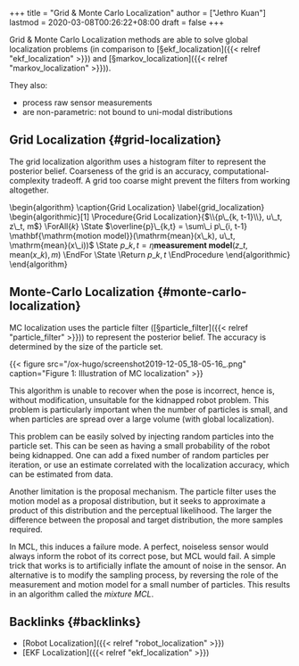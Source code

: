 +++
title = "Grid & Monte Carlo Localization"
author = ["Jethro Kuan"]
lastmod = 2020-03-08T00:26:22+08:00
draft = false
+++

Grid & Monte Carlo Localization methods are able to solve global
localization problems (in comparison to [§ekf\_localization]({{< relref "ekf_localization" >}}) and
[§markov\_localization]({{< relref "markov_localization" >}})).

They also:

-   process raw sensor measurements
-   are non-parametric: not bound to uni-modal distributions


## Grid Localization {#grid-localization}

The grid localization algorithm uses a histogram filter to represent
the posterior belief. Coarseness of the grid is an accuracy,
computational-complexity tradeoff. A grid too coarse might prevent the
filters from working altogether.

\begin{algorithm}
  \caption{Grid Localization}
  \label{grid\_localization}
  \begin{algorithmic}[1]
    \Procedure{Grid Localization}{$\\{p\_{k, t-1}\\}, u\_t, z\_t, m$}
    \ForAll{$k$}
    \State $\overline{p}\_{k,t} = \sum\_i p\_{i, t-1}
    \mathbf{\mathrm{motion model}}(\mathrm{mean}(x\_k), u\_t, \mathrm{mean}(x\_i))$
    \State $p\_{k,t} = \eta \textbf{measurement model}(z\_t,
    \mathrm{mean}(x\_k), m)$
    \EndFor
    \State \Return $p\_{k,t}$
    \EndProcedure
  \end{algorithmic}
\end{algorithm}


## Monte-Carlo Localization {#monte-carlo-localization}

MC localization uses the particle filter ([§particle\_filter]({{< relref "particle_filter" >}})) to
represent the posterior belief. The accuracy is determined by the size
of the particle set.

{{< figure src="/ox-hugo/screenshot2019-12-05_18-05-16_.png" caption="Figure 1: Illustration of MC localization" >}}

This algorithm is unable to recover when the pose is incorrect, hence
is, without modification, unsuitable for the kidnapped robot problem.
This problem is particularly important when the number of particles is
small, and when particles are spread over a large volume (with global
localization).

This problem can be easily solved by injecting random particles into
the particle set. This can be seen as having a small probability of
the robot being kidnapped. One can add a fixed number of random
particles per iteration, or use an estimate correlated with the
localization accuracy, which can be estimated from data.

Another limitation is the proposal mechanism. The particle filter uses
the motion model as a proposal distribution, but it seeks to
approximate a product of this distribution and the perceptual
likelihood. The larger the difference between the proposal and target
distribution, the more samples required.

In MCL, this induces a failure mode. A perfect, noiseless sensor would
always inform the robot of its correct pose, but MCL would fail. A simple
trick that works is to artificially inflate the amount of noise in the
sensor. An alternative is to modify the sampling process, by reversing
the role of the measurement and motion model for a small number of
particles. This results in an algorithm called the _mixture MCL_.


## Backlinks {#backlinks}

-   [Robot Localization]({{< relref "robot_localization" >}})
-   [EKF Localization]({{< relref "ekf_localization" >}})
